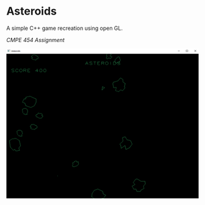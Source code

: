 # Asteroids

A simple C++ game recreation using open GL.

*CMPE 454 Assignment*

![alt text](/Capture.PNG?raw=true)
